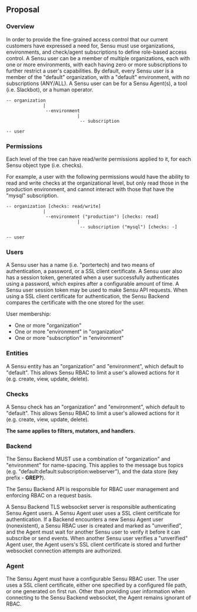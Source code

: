 ## Proposal

### Overview

In order to provide the fine-grained access control that our current customers have expressed a need for, Sensu must use organizations, environments, and check/agent subscriptions to define role-based access control. A Sensu user can be a member of multiple organizations, each with one or more environments, with each having zero or more subscriptions to further restrict a user's capabilities. By default, every Sensu user is a member of the "default" organization, with a "default" environment, with no subscriptions (ANY/ALL). A Sensu user can be for a Sensu Agent(s), a tool (i.e. Slackbot), or a human operator.

```
-- organization
              |
               --environment
                           |
                            -- subscription

-- user
```

### Permissions

Each level of the tree can have read/write permissions applied to it, for each Sensu object type (i.e. checks).

For example, a user with the following permissions would have the ability to read and write checks at the organizational level, but only read those in the production environment, and cannot interact with those that have the "mysql" subscription.

```
-- organization [checks: read/write]
              |
               --environment ("production") [checks: read]
                           |
                            -- subscription ("mysql") [checks: -]

-- user
```

### Users

A Sensu user has a name (i.e. "portertech) and two means of authentication, a password, or a SSL client certificate. A Sensu user also has a session token, generated when a user successfully authenticates using a password, which expires after a configurable amount of time. A Sensu user session token may be used to make Sensu API requests. When using a SSL client certificate for authentication, the Sensu Backend compares the certificate with the one stored for the user.

User membership:

- One or more "organization"
- One or more "environment" in "organization"
- One or more "subscription" in "environment"

### Entities

A Sensu entity has an "organization" and "environment", which default to "default". This allows Sensu RBAC to limit a user's allowed actions for it (e.g. create, view, update, delete).

### Checks

A Sensu check has an "organization" and "environment", which default to "default". This allows Sensu RBAC to limit a user's allowed actions for it (e.g. create, view, update, delete).

**The same applies to filters, mutators, and handlers.**

### Backend

The Sensu Backend MUST use a combination of "organization" and "environment" for name-spacing. This applies to the message bus topics (e.g. "default:default:subscription:webserver"), and the data store (key prefix - **GREP?**).

The Sensu Backend API is responsible for RBAC user management and enforcing RBAC on a request basis.

A Sensu Backend TLS websocket server is responsible authenticating Sensu Agent users. A Sensu Agent user uses a SSL client certificate for authentication. If a Backend encounters a new Sensu Agent user (nonexistent), a Sensu RBAC user is created and marked as "unverified", and the Agent must wait for another Sensu user to verify it before it can subscribe or send events. When another Sensu user verifies a "unverified" Agent user, the Agent users's SSL client certificate is stored and further websocket connection attempts are authorized.

### Agent

The Sensu Agent must have a configurable Sensu RBAC user. The user uses a SSL client certificate, either one specified by a configured file path, or one generated on first run. Other than providing user information when connecting to the Sensu Backend websocket, the Agent remains ignorant of RBAC.